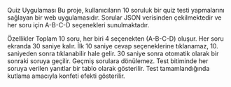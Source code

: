Quiz Uygulaması
Bu proje, kullanıcıların 10 soruluk bir quiz testi yapmalarını sağlayan bir web uygulamasıdır. Sorular JSON verisinden çekilmektedir ve her soru için A-B-C-D seçenekleri sunulmaktadır.

Özellikler
Toplam 10 soru, her biri 4 seçenekten (A-B-C-D) oluşur.
Her soru ekranda 30 saniye kalır.
İlk 10 saniye cevap seçeneklerine tıklanamaz, 10. saniyeden sonra tıklanabilir hale gelir.
30 saniye sonra otomatik olarak bir sonraki soruya geçilir.
Geçmiş sorulara dönülemez.
Test bitiminde her soruya verilen yanıtlar bir tablo olarak gösterilir.
Test tamamlandığında kutlama amacıyla konfeti efekti gösterilir.
